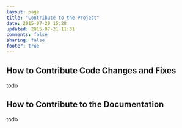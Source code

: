 ```yaml
---
layout: page
title: "Contribute to the Project"
date: 2015-07-20 15:28
updated: 2015-07-21 11:31
comments: false
sharing: false
footer: true
---
```


How to Contribute Code Changes and Fixes
---
todo


How to Contribute to the Documentation
---
todo